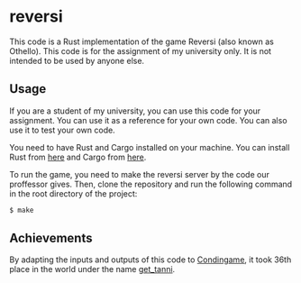 # reversi

This code is a Rust implementation of the game Reversi (also known as Othello).
This code is for the assignment of my university only. It is not intended to be used by anyone else.

## Usage

If you are a student of my university, you can use this code for your assignment. You can use it as a reference for your own code. You can also use it to test your own code.

You need to have Rust and Cargo installed on your machine. You can install Rust from [here](https://www.rust-lang.org/tools/install) and Cargo from [here](https://doc.rust-lang.org/cargo/getting-started/installation.html).

To run the game, you need to make the reversi server by the code our proffessor gives. Then, clone the repository and run the following command in the root directory of the project:

```bash
$ make
```

## Achievements

By adapting the inputs and outputs of this code to [Condingame](https://www.codingame.com/multiplayer/bot-programming/othello-1/leaderboard), it took 36th place in the world under the name [get_tanni](https://www.codingame.com/profile/f0fadaf382fa0366d87d7e00cf680c416845165).